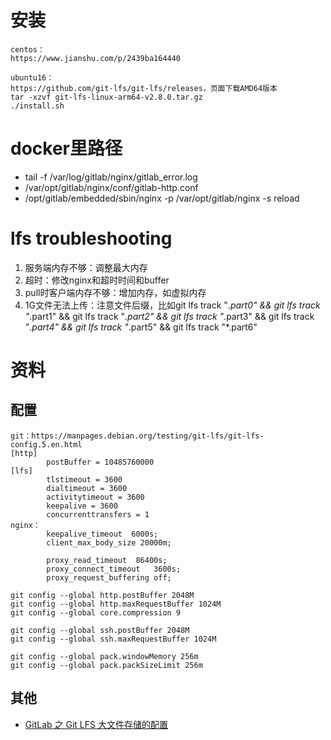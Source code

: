 # 安装
```
centos：
https://www.jianshu.com/p/2439ba164440

ubuntu16：
https://github.com/git-lfs/git-lfs/releases，页面下载AMD64版本
tar -xzvf git-lfs-linux-arm64-v2.8.0.tar.gz
./install.sh
```

# docker里路径
* tail -f /var/log/gitlab/nginx/gitlab_error.log
* /var/opt/gitlab/nginx/conf/gitlab-http.conf
* /opt/gitlab/embedded/sbin/nginx -p /var/opt/gitlab/nginx -s reload

# lfs troubleshooting
1. 服务端内存不够：调整最大内存
1. 超时：修改nginx和超时时间和buffer
1. pull时客户端内存不够：增加内存，如虚拟内存
1. 1G文件无法上传：注意文件后缀，比如git lfs track "*.part0" && git lfs track "*.part1" && git lfs track "*.part2" && git lfs track "*.part3" && git lfs track "*.part4" && git lfs track "*.part5" && git lfs track "*.part6"

# 资料
## 配置
```
git：https://manpages.debian.org/testing/git-lfs/git-lfs-config.5.en.html
[http]
        postBuffer = 10485760000
[lfs]
        tlstimeout = 3600
        dialtimeout = 3600
        activitytimeout = 3600
        keepalive = 3600
        concurrenttransfers = 1
nginx：
        keepalive_timeout  6000s;
        client_max_body_size 20000m;

        proxy_read_timeout  86400s;
        proxy_connect_timeout   3600s;
        proxy_request_buffering off;

git config --global http.postBuffer 2048M
git config --global http.maxRequestBuffer 1024M
git config --global core.compression 9

git config --global ssh.postBuffer 2048M
git config --global ssh.maxRequestBuffer 1024M

git config --global pack.windowMemory 256m
git config --global pack.packSizeLimit 256m
```

## 其他
* [GitLab 之 Git LFS 大文件存储的配置](https://blog.csdn.net/aixiaoyang168/article/details/76012094)
